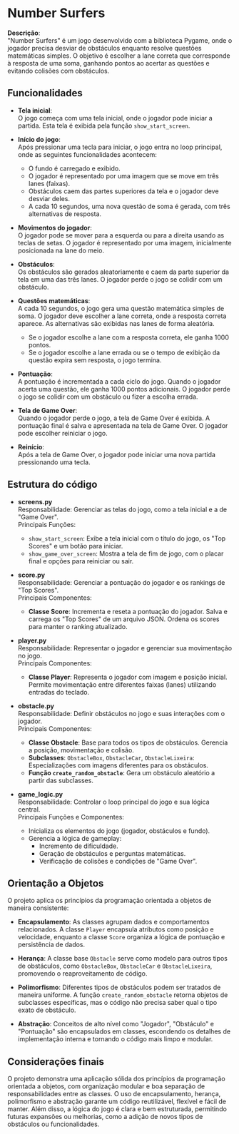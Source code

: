 # Number Surfers

**Descrição**:  
"Number Surfers" é um jogo desenvolvido com a biblioteca Pygame, onde o jogador precisa desviar de obstáculos enquanto resolve questões matemáticas simples. O objetivo é escolher a lane correta que corresponde à resposta de uma soma, ganhando pontos ao acertar as questões e evitando colisões com obstáculos.

## Funcionalidades

- **Tela inicial**:  
  O jogo começa com uma tela inicial, onde o jogador pode iniciar a partida. Esta tela é exibida pela função `show_start_screen`.

- **Início do jogo**:  
  Após pressionar uma tecla para iniciar, o jogo entra no loop principal, onde as seguintes funcionalidades acontecem:
  - O fundo é carregado e exibido.
  - O jogador é representado por uma imagem que se move em três lanes (faixas).
  - Obstáculos caem das partes superiores da tela e o jogador deve desviar deles.
  - A cada 10 segundos, uma nova questão de soma é gerada, com três alternativas de resposta.

- **Movimentos do jogador**:  
  O jogador pode se mover para a esquerda ou para a direita usando as teclas de setas. O jogador é representado por uma imagem, inicialmente posicionada na lane do meio.

- **Obstáculos**:  
  Os obstáculos são gerados aleatoriamente e caem da parte superior da tela em uma das três lanes. O jogador perde o jogo se colidir com um obstáculo.

- **Questões matemáticas**:  
  A cada 10 segundos, o jogo gera uma questão matemática simples de soma. O jogador deve escolher a lane correta, onde a resposta correta aparece. As alternativas são exibidas nas lanes de forma aleatória.
  - Se o jogador escolhe a lane com a resposta correta, ele ganha 1000 pontos.
  - Se o jogador escolhe a lane errada ou se o tempo de exibição da questão expira sem resposta, o jogo termina.

- **Pontuação**:  
  A pontuação é incrementada a cada ciclo do jogo. Quando o jogador acerta uma questão, ele ganha 1000 pontos adicionais. O jogador perde o jogo se colidir com um obstáculo ou fizer a escolha errada.

- **Tela de Game Over**:  
  Quando o jogador perde o jogo, a tela de Game Over é exibida. A pontuação final é salva e apresentada na tela de Game Over. O jogador pode escolher reiniciar o jogo.

- **Reinício**:  
  Após a tela de Game Over, o jogador pode iniciar uma nova partida pressionando uma tecla.

## Estrutura do código

- **screens.py**  
  Responsabilidade: Gerenciar as telas do jogo, como a tela inicial e a de "Game Over".  
  Principais Funções:
  - `show_start_screen`: Exibe a tela inicial com o título do jogo, os "Top Scores" e um botão para iniciar.
  - `show_game_over_screen`: Mostra a tela de fim de jogo, com o placar final e opções para reiniciar ou sair.

- **score.py**  
  Responsabilidade: Gerenciar a pontuação do jogador e os rankings de "Top Scores".  
  Principais Componentes:
  - **Classe Score**: Incrementa e reseta a pontuação do jogador. Salva e carrega os "Top Scores" de um arquivo JSON. Ordena os scores para manter o ranking atualizado.

- **player.py**  
  Responsabilidade: Representar o jogador e gerenciar sua movimentação no jogo.  
  Principais Componentes:
  - **Classe Player**: Representa o jogador com imagem e posição inicial. Permite movimentação entre diferentes faixas (lanes) utilizando entradas do teclado.

- **obstacle.py**  
  Responsabilidade: Definir obstáculos no jogo e suas interações com o jogador.  
  Principais Componentes:
  - **Classe Obstacle**: Base para todos os tipos de obstáculos. Gerencia a posição, movimentação e colisão.
  - **Subclasses**: `ObstacleBox`, `ObstacleCar`, `ObstacleLixeira`: Especializações com imagens diferentes para os obstáculos.
  - **Função `create_random_obstacle`**: Gera um obstáculo aleatório a partir das subclasses.

- **game_logic.py**  
  Responsabilidade: Controlar o loop principal do jogo e sua lógica central.  
  Principais Funções e Componentes:
  - Inicializa os elementos do jogo (jogador, obstáculos e fundo).
  - Gerencia a lógica de gameplay:
    - Incremento de dificuldade.
    - Geração de obstáculos e perguntas matemáticas.
    - Verificação de colisões e condições de "Game Over".

## Orientação a Objetos

O projeto aplica os princípios da programação orientada a objetos de maneira consistente:

- **Encapsulamento**: As classes agrupam dados e comportamentos relacionados. A classe `Player` encapsula atributos como posição e velocidade, enquanto a classe `Score` organiza a lógica de pontuação e persistência de dados.

- **Herança**: A classe base `Obstacle` serve como modelo para outros tipos de obstáculos, como `ObstacleBox`, `ObstacleCar` e `ObstacleLixeira`, promovendo o reaproveitamento de código.

- **Polimorfismo**: Diferentes tipos de obstáculos podem ser tratados de maneira uniforme. A função `create_random_obstacle` retorna objetos de subclasses específicas, mas o código não precisa saber qual o tipo exato de obstáculo.

- **Abstração**: Conceitos de alto nível como "Jogador", "Obstáculo" e "Pontuação" são encapsulados em classes, escondendo os detalhes de implementação interna e tornando o código mais limpo e modular.

## Considerações finais

O projeto demonstra uma aplicação sólida dos princípios da programação orientada a objetos, com organização modular e boa separação de responsabilidades entre as classes. O uso de encapsulamento, herança, polimorfismo e abstração garante um código reutilizável, flexível e fácil de manter. Além disso, a lógica do jogo é clara e bem estruturada, permitindo futuras expansões ou melhorias, como a adição de novos tipos de obstáculos ou funcionalidades.
